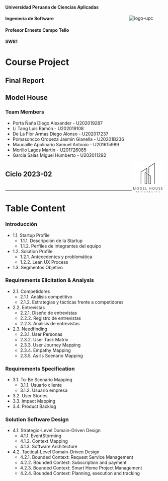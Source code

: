 #### Universidad Peruana de Ciencias Aplicadas

<img align= "right" height="110" width="110" alt="logo-upc" src="https://upload.wikimedia.org/wikipedia/commons/f/fc/UPC_logo_transparente.png">

#### Ingeniería de Software

#### Profesor Ernesto Campo Tello

#### SW81

# Course Project

## Final Report

## Model House

### Team Members

- Porta Ñaña Diego Alexander - U202019287
- Li Tang Luis Ramón - U202019108
- De La Flor Armas Diego Alonso - U202017237
- Pomasoncco Oropeza Jasmin Gianella - U20201B236
- Maucaille Apolinario Samuel Antonio - U201615989
- Morillo Lagos Martin - U201726085
- Garcia Salas Miguel Humberto - U202011292

<img align= "right" height="100" width="100" alt="logo-ModelHouse" src="images/logo-modelhouse.jpg">

#

## Ciclo 2023-02

#

---

# Table Content

### Introducción

<!--UL-->

- 1.1. Startup Profile
  - 1.1.1. Descripción de la Startup
  - 1.1.2. Perfiles de integrantes del equipo
- 1.2. Solution Profile
  - 1.2.1. Antecedentes y problemática
  - 1.2.2. Lean UX Process
- 1.3. Segmentos Objetivo

### Requirements Elicitation & Analysis

- 2.1. Competidores
  - 2.1.1. Análisis competitivo
  - 2.1.2. Estrategias y tácticas frente a competidores
- 2.2. Entrevistas
  - 2.2.1. Diseño de entrevistas
  - 2.2.2. Registro de entrevistas
  - 2.2.3. Análisis de entrevistas
- 2.3. Needfinding
  - 2.3.1. User Personas
  - 2.3.2. User Task Matrix
  - 2.3.3. User Journey Mapping
  - 2.3.4. Empathy Mapping
  - 2.3.5. As-Is Scenario Mapping

### Requirements Specification

- 3.1. To-Be Scenario Mapping
  - 3.1.1. Usuario cliente
  - 3.1.2. Usuario empresa
- 3.2. User Stories
- 3.3. Impact Mapping
- 3.4. Product Backlog

### Solution Software Design

- 4.1. Strategic-Level Domain-Driven Design
  - 4.1.1. EventStorming
  - 4.1.2. Context Mapping
  - 4.1.3. Software Architecture
- 4.2. Tactical-Level Domain-Driven Design
  - 4.2.1. Bounded Context: Request Service Management
  - 4.2.2. Bounded Context: Subscription and payment
  - 4.2.3. Bounded Context: Smart Home Project Management
  - 4.2.4. Bounded Context: Planning, execution and tracking
